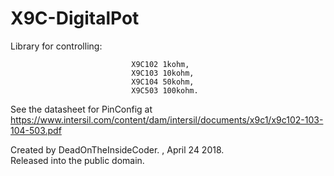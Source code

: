 # X9C-DigitalPot
Library for controlling: 

                               X9C102 1kohm,
                               X9C103 10kohm,
                               X9C104 50kohm,
                               X9C503 100kohm.
See the datasheet for PinConfig at https://www.intersil.com/content/dam/intersil/documents/x9c1/x9c102-103-104-503.pdf<br/>
   
Created by DeadOnTheInsideCoder. , April 24 2018.<br/>
Released into the public domain.<br/>
